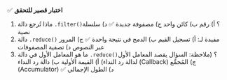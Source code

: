 ✅ **اختبار قصير للتحقق**
1.	ماذا تُرجع دالة `.filter()`؟
    أ) رقم
    ب) كائن واحد
    ج) مصفوفة جديدة ✅
    د) سلسلة نصية
2.	دالة `.reduce()` مفيدة لـ:
    أ) تسجيل القيم
    ب) الدمج في نتيجة واحدة ✅
    ج) المرور عبر النصوص
    د) تصفية المصفوفات
3.	ما هو المعامل الأول في دالة `.reduce()`؟ (ملاحظة: السؤال يقصد المعامل الأول لدالة رد النداء)
    أ) القيمة الأولية
    ب) دالة رد النداء (Callback)
    ج) المُجمِّع (Accumulator) ✅
    د) الطول الإجمالي
